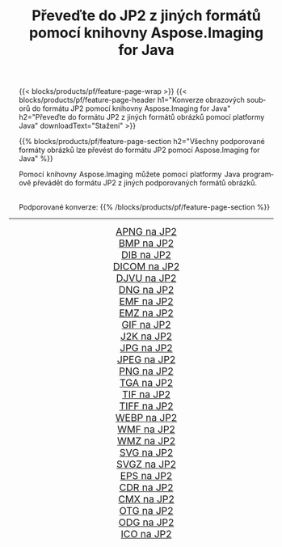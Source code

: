 ﻿---
title: Převeďte do JP2 z jiných formátů pomocí knihovny Aspose.Imaging for Java 
weight: 3920
url: /cs/java/conversion/to/jp2 
lang: cs
langdirlevel: 2
locales: zh-hans,ja,it,ru,de,es,fr,nl,id,lt,pl,pt,vi,tr,ko,zh-hant,ar,hi,th,sv,cs,uk,he
description: Pomocí Aspose.Imaging můžete převést do JP2 z jiných formátů pomocí Java
---

{{< blocks/products/pf/feature-page-wrap >}}
{{< blocks/products/pf/feature-page-header h1="Konverze obrazových souborů do formátu JP2 pomocí knihovny Aspose.Imaging for Java" h2="Převeďte do formátu JP2 z jiných formátů obrázků pomocí platformy Java" downloadText="Stažení" >}}


{{% blocks/products/pf/feature-page-section  h2="Všechny podporované formáty obrázků lze převést do formátu JP2 pomocí Aspose.Imaging for Java" %}}
<p align=justify>Pomocí knihovny Aspose.Imaging můžete pomocí platformy Java programově převádět do formátu JP2 z jiných podporovaných formátů obrázků.</p>
<br/>
Podporované konverze:
{{% /blocks/products/pf/feature-page-section %}}
<div class="container-fluid productfamilypage bg-gray">
    <div class="convertypes bg-gray agp-content section">
        <div class="container">
		<hr style="margin-left:-20px;"/>
		<div class="row other-converters" style="gap: 10px;font-size: 19px;text-align:center;">
		    <div class='col-md-2 other-converter remove-lp remove-rp'><a href="/imaging/cs/java/conversion/apng-to-jp2" style="padding:15px;">APNG na JP2</a></div>
<div class='col-md-2 other-converter remove-lp remove-rp'><a href="/imaging/cs/java/conversion/bmp-to-jp2" style="padding:15px;">BMP na JP2</a></div>
<div class='col-md-2 other-converter remove-lp remove-rp'><a href="/imaging/cs/java/conversion/dib-to-jp2" style="padding:15px;">DIB na JP2</a></div>
<div class='col-md-2 other-converter remove-lp remove-rp'><a href="/imaging/cs/java/conversion/dicom-to-jp2" style="padding:15px;">DICOM na JP2</a></div>
<div class='col-md-2 other-converter remove-lp remove-rp'><a href="/imaging/cs/java/conversion/djvu-to-jp2" style="padding:15px;">DJVU na JP2</a></div>
<div class='col-md-2 other-converter remove-lp remove-rp'><a href="/imaging/cs/java/conversion/dng-to-jp2" style="padding:15px;">DNG na JP2</a></div>
<div class='col-md-2 other-converter remove-lp remove-rp'><a href="/imaging/cs/java/conversion/emf-to-jp2" style="padding:15px;">EMF na JP2</a></div>
<div class='col-md-2 other-converter remove-lp remove-rp'><a href="/imaging/cs/java/conversion/emz-to-jp2" style="padding:15px;">EMZ na JP2</a></div>
<div class='col-md-2 other-converter remove-lp remove-rp'><a href="/imaging/cs/java/conversion/gif-to-jp2" style="padding:15px;">GIF na JP2</a></div>
<div class='col-md-2 other-converter remove-lp remove-rp'><a href="/imaging/cs/java/conversion/j2k-to-jp2" style="padding:15px;">J2K na JP2</a></div>
<div class='col-md-2 other-converter remove-lp remove-rp'><a href="/imaging/cs/java/conversion/jpg-to-jp2" style="padding:15px;">JPG na JP2</a></div>
<div class='col-md-2 other-converter remove-lp remove-rp'><a href="/imaging/cs/java/conversion/jpeg-to-jp2" style="padding:15px;">JPEG na JP2</a></div>
<div class='col-md-2 other-converter remove-lp remove-rp'><a href="/imaging/cs/java/conversion/png-to-jp2" style="padding:15px;">PNG na JP2</a></div>
<div class='col-md-2 other-converter remove-lp remove-rp'><a href="/imaging/cs/java/conversion/tga-to-jp2" style="padding:15px;">TGA na JP2</a></div>
<div class='col-md-2 other-converter remove-lp remove-rp'><a href="/imaging/cs/java/conversion/tif-to-jp2" style="padding:15px;">TIF na JP2</a></div>
<div class='col-md-2 other-converter remove-lp remove-rp'><a href="/imaging/cs/java/conversion/tiff-to-jp2" style="padding:15px;">TIFF na JP2</a></div>
<div class='col-md-2 other-converter remove-lp remove-rp'><a href="/imaging/cs/java/conversion/webp-to-jp2" style="padding:15px;">WEBP na JP2</a></div>
<div class='col-md-2 other-converter remove-lp remove-rp'><a href="/imaging/cs/java/conversion/wmf-to-jp2" style="padding:15px;">WMF na JP2</a></div>
<div class='col-md-2 other-converter remove-lp remove-rp'><a href="/imaging/cs/java/conversion/wmz-to-jp2" style="padding:15px;">WMZ na JP2</a></div>
<div class='col-md-2 other-converter remove-lp remove-rp'><a href="/imaging/cs/java/conversion/svg-to-jp2" style="padding:15px;">SVG na JP2</a></div>
<div class='col-md-2 other-converter remove-lp remove-rp'><a href="/imaging/cs/java/conversion/svgz-to-jp2" style="padding:15px;">SVGZ na JP2</a></div>
<div class='col-md-2 other-converter remove-lp remove-rp'><a href="/imaging/cs/java/conversion/eps-to-jp2" style="padding:15px;">EPS na JP2</a></div>
<div class='col-md-2 other-converter remove-lp remove-rp'><a href="/imaging/cs/java/conversion/cdr-to-jp2" style="padding:15px;">CDR na JP2</a></div>
<div class='col-md-2 other-converter remove-lp remove-rp'><a href="/imaging/cs/java/conversion/cmx-to-jp2" style="padding:15px;">CMX na JP2</a></div>
<div class='col-md-2 other-converter remove-lp remove-rp'><a href="/imaging/cs/java/conversion/otg-to-jp2" style="padding:15px;">OTG na JP2</a></div>
<div class='col-md-2 other-converter remove-lp remove-rp'><a href="/imaging/cs/java/conversion/odg-to-jp2" style="padding:15px;">ODG na JP2</a></div>
<div class='col-md-2 other-converter remove-lp remove-rp'><a href="/imaging/cs/java/conversion/ico-to-jp2" style="padding:15px;">ICO na JP2</a></div>
                </div>
        </div>
    </div>
</div>
<br/>

